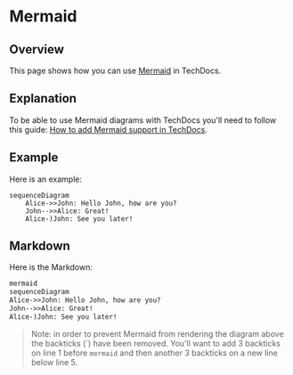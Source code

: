 # Mermaid

## Overview

This page shows how you can use [Mermaid](https://mermaid.js.org/intro/) in TechDocs.

## Explanation

To be able to use Mermaid diagrams with TechDocs you'll need to follow this guide: [How to add Mermaid support in TechDocs](https://backstage.io/docs/features/techdocs/how-to-guides#how-to-add-mermaid-support-in-techdocs).

## Example

Here is an example:

```mermaid
sequenceDiagram
    Alice->>John: Hello John, how are you?
    John-->>Alice: Great!
    Alice-)John: See you later!
```

## Markdown

Here is the Markdown:

```markdown
mermaid
sequenceDiagram
Alice->>John: Hello John, how are you?
John-->>Alice: Great!
Alice-)John: See you later!
```

> Note: in order to prevent Mermaid from rendering the diagram above the backticks (\`) have been removed. You'll want to add 3 backticks on line 1 before `mermaid` and then another 3 backticks on a new line below line 5.